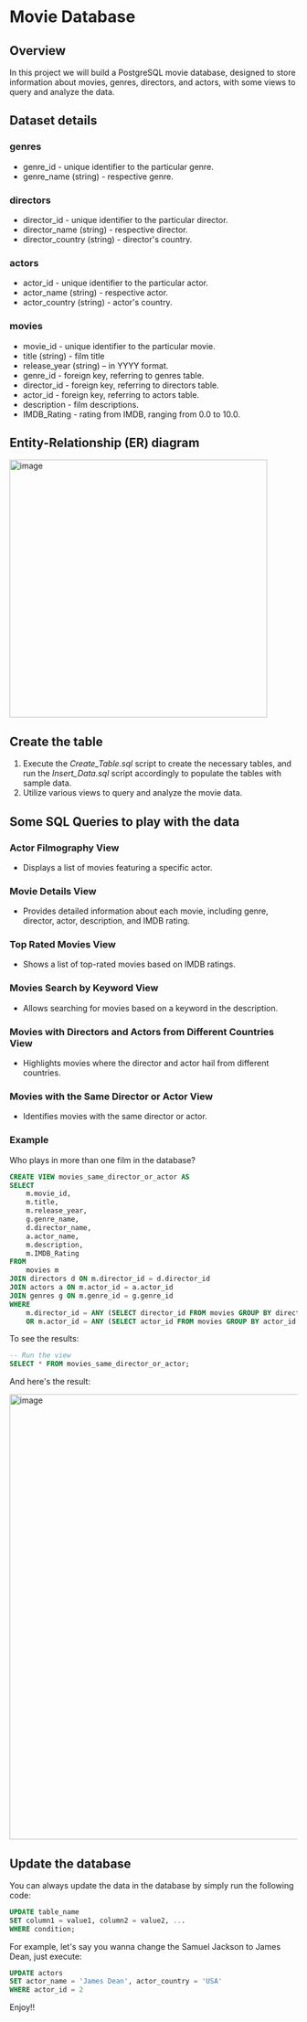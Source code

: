 # Movie Database

## Overview
In this project we will build a PostgreSQL movie database, designed to store information about movies, genres, directors, and actors, with some views to query and analyze the data.

## Dataset details
### genres
- genre_id - unique identifier to the particular genre.
- genre_name (string) - respective genre.

### directors
- director_id - unique identifier to the particular director.
- director_name (string) - respective director.
- director_country (string) - director's country.

### actors
- actor_id - unique identifier to the particular actor.
- actor_name (string) - respective actor.
- actor_country (string) - actor's country.

### movies
- movie_id - unique identifier to the particular movie.
- title (string) - film title
- release_year (string) – in YYYY format.
- genre_id - foreign key, referring to genres table.
- director_id - foreign key, referring to directors table.
- actor_id - foreign key, referring to actors table.
- description - film descriptions.
- IMDB_Rating - rating from IMDB, ranging from 0.0 to 10.0.

## Entity-Relationship (ER) diagram
<img width="451" alt="image" src="https://github.com/Ricocoding/Movie_Project/assets/65225231/dfbc244e-58fb-44f3-9686-afa0a22d6eda">


## Create the table
1. Execute the _Create_Table.sql_ script to create the necessary tables, and run the _Insert_Data.sql_ script accordingly to populate the tables with sample data.
2. Utilize various views to query and analyze the movie data.

## Some SQL Queries to play with the data
### Actor Filmography View
- Displays a list of movies featuring a specific actor.
### Movie Details View
- Provides detailed information about each movie, including genre, director, actor, description, and IMDB rating.
### Top Rated Movies View
- Shows a list of top-rated movies based on IMDB ratings.
### Movies Search by Keyword View
- Allows searching for movies based on a keyword in the description.
### Movies with Directors and Actors from Different Countries View
- Highlights movies where the director and actor hail from different countries.
### Movies with the Same Director or Actor View
- Identifies movies with the same director or actor.

### Example
Who plays in more than one film in the database?
```SQL
CREATE VIEW movies_same_director_or_actor AS
SELECT
    m.movie_id,
    m.title,
    m.release_year,
    g.genre_name,
    d.director_name,
    a.actor_name,
    m.description,
    m.IMDB_Rating
FROM
    movies m
JOIN directors d ON m.director_id = d.director_id
JOIN actors a ON m.actor_id = a.actor_id
JOIN genres g ON m.genre_id = g.genre_id
WHERE
    m.director_id = ANY (SELECT director_id FROM movies GROUP BY director_id HAVING COUNT(*) > 1)
    OR m.actor_id = ANY (SELECT actor_id FROM movies GROUP BY actor_id HAVING COUNT(*) > 1);
```
To see the results:
```SQL
-- Run the view
SELECT * FROM movies_same_director_or_actor;
```
And here's the result:

<img width="779" alt="image" src="https://github.com/Ricocoding/Movie_Project/assets/65225231/fb4070c7-db6b-4e86-89d9-01d03f96e213">


## Update the database
You can always update the data in the database by simply run the following code:
```SQL
UPDATE table_name
SET column1 = value1, column2 = value2, ...
WHERE condition;
```
For example, let's say you wanna change the Samuel Jackson to James Dean, just execute:
```SQL
UPDATE actors
SET actor_name = 'James Dean', actor_country = 'USA'
WHERE actor_id = 2
```

Enjoy!!
